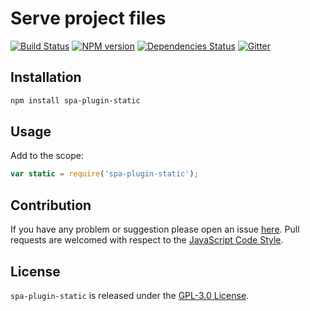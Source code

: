 Serve project files
===================

[![Build Status](https://img.shields.io/travis/spasdk/plugin-static.svg?style=flat-square)](https://travis-ci.org/spasdk/plugin-static)
[![NPM version](https://img.shields.io/npm/v/spa-plugin-static.svg?style=flat-square)](https://www.npmjs.com/package/spa-plugin-static)
[![Dependencies Status](https://img.shields.io/david/spasdk/plugin-static.svg?style=flat-square)](https://david-dm.org/spasdk/plugin-static)
[![Gitter](https://img.shields.io/badge/gitter-join%20chat-blue.svg?style=flat-square)](https://gitter.im/DarkPark/spasdk)


## Installation ##

```bash
npm install spa-plugin-static
```


## Usage ##

Add to the scope:

```js
var static = require('spa-plugin-static');
```


## Contribution ##

If you have any problem or suggestion please open an issue [here](https://github.com/spasdk/plugin-static/issues).
Pull requests are welcomed with respect to the [JavaScript Code Style](https://github.com/DarkPark/jscs).


## License ##

`spa-plugin-static` is released under the [GPL-3.0 License](http://opensource.org/licenses/GPL-3.0).
